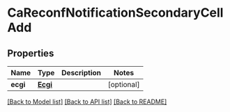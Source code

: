 # CaReconfNotificationSecondaryCellAdd

## Properties
Name | Type | Description | Notes
------------ | ------------- | ------------- | -------------
**ecgi** | [**Ecgi**](Ecgi.md) |  | [optional] 

[[Back to Model list]](../README.md#documentation-for-models) [[Back to API list]](../README.md#documentation-for-api-endpoints) [[Back to README]](../README.md)

